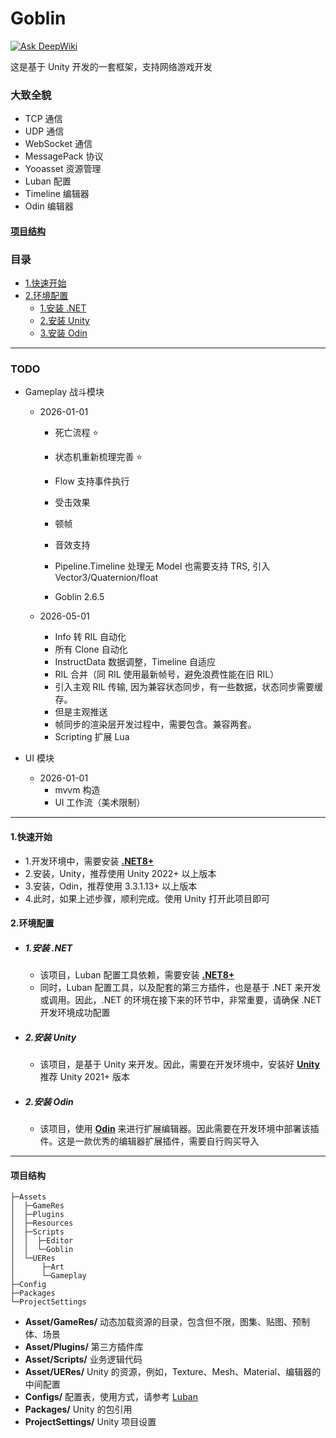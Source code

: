 # Goblin
[![Ask DeepWiki](https://deepwiki.com/badge.svg)](https://deepwiki.com/wantdabo/goblin)

这是基于 Unity 开发的一套框架，支持网络游戏开发
### 大致全貌
- TCP 通信
- UDP 通信
- WebSocket 通信
- MessagePack 协议
- Yooasset 资源管理
- Luban 配置
- Timeline 编辑器
- Odin 编辑器

#### [项目结构](#projectdire)
### <span id="catalog">目录</span>
- [1.快速开始](#qstart)
- [2.环境配置](#installenv)
  - [1.安装 .NET](#installenv.1)
  - [2.安装 Unity](#installenv.2)
  - [3.安装 Odin](#installenv.3)

---

### TODO
- Gameplay 战斗模块
  - 2026-01-01
    - 死亡流程 ⭐
    - 状态机重新梳理完善 ⭐
    - Flow 支持事件执行
    - 受击效果
    - 顿帧
    - 音效支持
    - Pipeline.Timeline 处理无 Model 也需要支持 TRS, 引入 Vector3/Quaternion/float

    - Goblin 2.6.5

  - 2026-05-01
    - Info 转 RIL 自动化
    - 所有 Clone 自动化
    - InstructData 数据调整，Timeline 自适应
    - RIL 合并（同 RIL 使用最新帧号，避免浪费性能在旧 RIL）
    - 引入主观 RIL 传输, 因为兼容状态同步，有一些数据，状态同步需要缓存。
    - 但是主观推送
    - 帧同步的渲染层开发过程中，需要包含。兼容两套。
    - Scripting 扩展 Lua
    
- UI 模块
  - 2026-01-01
    - mvvm 构造
    - UI 工作流（美术限制）
---

#### <span id="qstart">1.快速开始</span>
- 1.开发环境中，需要安装 [**.NET8+**](#installenv.1)
- 2.安装，Unity，推荐使用 Unity 2022+ 以上版本
- 3.安装，Odin，推荐使用 3.3.1.13+ 以上版本
- 4.此时，如果上述步骤，顺利完成。使用 Unity 打开此项目即可
#### <span id="installenv">2.环境配置</span>
- ##### <span id="installenv.1">1.安装 .NET</span>
  - 该项目，Luban 配置工具依赖，需要安装 [**.NET8+**](https://dotnet.microsoft.com/zh-cn/download)
  - 同时，Luban 配置工具，以及配套的第三方插件，也是基于 .NET 来开发或调用。因此，.NET 的环境在接下来的环节中，非常重要，请确保 .NET 开发环境成功配置
- ##### <span id="installenv.2">2.安装 Unity</span>
  - 该项目，是基于 Unity 来开发。因此，需要在开发环境中，安装好 [**Unity**](https://unity.com) 推荐 Unity 2021+ 版本
- ##### <span id="installenv.3">2.安装 Odin</span>
  - 该项目，使用 [**Odin**](https://odininspector.com/) 来进行扩展编辑器。因此需要在开发环境中部署该插件。这是一款优秀的编辑器扩展插件，需要自行购买导入

---

#### <span id="projectdire">项目结构</span>
```text
├─Assets
│  ├─GameRes
│  ├─Plugins
│  ├─Resources
│  ├─Scripts
│  │  ├─Editor
│  │  └─Goblin
│  └─UERes
│      ├─Art
│      └─Gameplay
├─Config
├─Packages
└─ProjectSettings
```

- **Asset/GameRes/**  动态加载资源的目录，包含但不限，图集、贴图、预制体、场景
- **Asset/Plugins/**  第三方插件库
- **Asset/Scripts/**  业务逻辑代码
- **Asset/UERes/** Unity 的资源，例如，Texture、Mesh、Material、编辑器的中间配置
- **Configs/** 配置表，使用方式，请参考 [Luban](https://github.com/focus-creative-games/luban)
- **Packages/** Unity 的包引用
- **ProjectSettings/** Unity 项目设置
